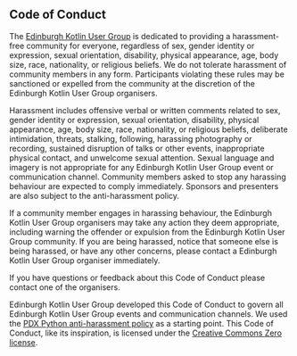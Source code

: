 ## Code of Conduct

The [Edinburgh Kotlin User Group](https://www.meetup.com/Edinburgh-Kotlin-User-Group/) is dedicated to providing a harassment-free community for everyone, regardless of sex, gender identity or expression, sexual orientation, disability, physical appearance, age, body size, race, nationality, or religious beliefs. We do not tolerate harassment of community members in any form. Participants violating these rules may be sanctioned or expelled from the community at the discretion of the Edinburgh Kotlin User Group organisers.

Harassment includes offensive verbal or written comments related to sex, gender identity or expression, sexual orientation, disability, physical appearance, age, body size, race, nationality, or religious beliefs, deliberate intimidation, threats, stalking, following, harassing photography or recording, sustained disruption of talks or other events, inappropriate physical contact, and unwelcome sexual attention. Sexual language and imagery is not appropriate for any Edinburgh Kotlin User Group event or communication channel. Community members asked to stop any harassing behaviour are expected to comply immediately. Sponsors and presenters are also subject to the anti-harassment policy.

If a community member engages in harassing behaviour, the Edinburgh Kotlin User Group organisers may take any action they deem appropriate, including warning the offender or expulsion from the Edinburgh Kotlin User Group community. If you are being harassed, notice that someone else is being harassed, or have any other concerns, please contact a Edinburgh Kotlin User Group organiser immediately.

If you have questions or feedback about this Code of Conduct please contact one of the organisers.

Edinburgh Kotlin User Group developed this Code of Conduct to govern all Edinburgh Kotlin User Group events and communication channels. We used the [PDX Python anti-harassment policy](https://www.meetup.com/pdxpython/pages/12061872/Code_of_Conduct/) as a starting point. This Code of Conduct, like its inspiration, is licensed under the [Creative Commons Zero license](https://creativecommons.org/publicdomain/zero/1.0/).
